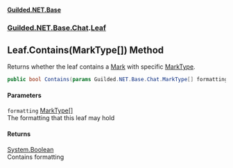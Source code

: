 
#### [Guilded.NET.Base](index 'index')
### [Guilded.NET.Base.Chat](index#Guilded_NET_Base_Chat 'Guilded.NET.Base.Chat').[Leaf](Leaf 'Guilded.NET.Base.Chat.Leaf')
## Leaf.Contains(MarkType[]) Method
Returns whether the leaf contains a [Mark](Mark 'Guilded.NET.Base.Chat.Mark') with specific [MarkType](MarkType 'Guilded.NET.Base.Chat.MarkType').  
```csharp
public bool Contains(params Guilded.NET.Base.Chat.MarkType[] formatting);
```

#### Parameters
<a name='Guilded_NET_Base_Chat_Leaf_Contains(Guilded_NET_Base_Chat_MarkType__)_formatting'></a>
`formatting` [MarkType](MarkType 'Guilded.NET.Base.Chat.MarkType')[[]](https://docs.microsoft.com/en-us/dotnet/api/System.Array 'System.Array')  
The formatting that this leaf may hold
  

#### Returns
[System.Boolean](https://docs.microsoft.com/en-us/dotnet/api/System.Boolean 'System.Boolean')  
Contains formatting
